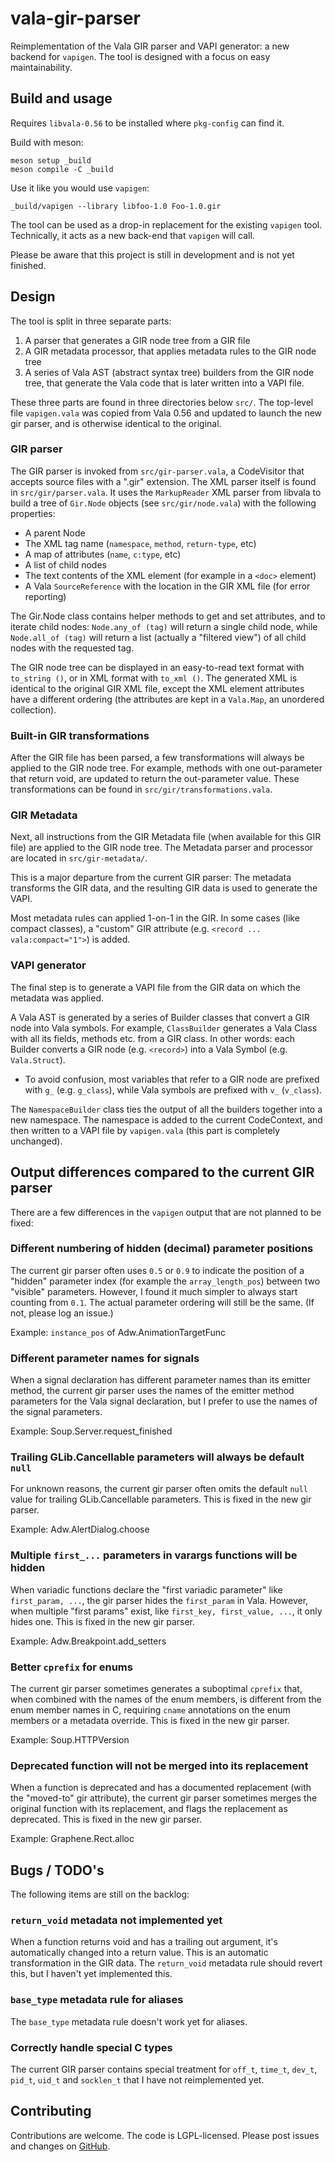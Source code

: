 # vala-gir-parser

Reimplementation of the Vala GIR parser and VAPI generator: a new backend for
`vapigen`. The tool is designed with a focus on easy maintainability.

## Build and usage

Requires `libvala-0.56` to be installed where `pkg-config` can find it.

Build with meson:

```
meson setup _build
meson compile -C _build
```

Use it like you would use `vapigen`:

```
_build/vapigen --library libfoo-1.0 Foo-1.0.gir
```

The tool can be used as a drop-in replacement for the existing `vapigen` tool.
Technically, it acts as a new back-end that `vapigen` will call.

Please be aware that this project is still in development and is not yet
finished.

## Design

The tool is split in three separate parts:

1. A parser that generates a GIR node tree from a GIR file
2. A GIR metadata processor, that applies metadata rules to the GIR node tree
3. A series of Vala AST (abstract syntax tree) builders from the GIR node tree,
   that generate the Vala code that is later written into a VAPI file.

These three parts are found in three directories below `src/`. The top-level
file `vapigen.vala` was copied from Vala 0.56 and updated to launch the new gir
parser, and is otherwise identical to the original.

### GIR parser

The GIR parser is invoked from `src/gir-parser.vala`, a CodeVisitor that
accepts source files with a ".gir" extension. The XML parser itself is found in
`src/gir/parser.vala`. It uses the `MarkupReader` XML parser from libvala to
build a tree of `Gir.Node` objects (see `src/gir/node.vala`) with the following
properties:

- A parent Node
- The XML tag name (`namespace`, `method`, `return-type`, etc)
- A map of attributes (`name`, `c:type`, etc)
- A list of child nodes
- The text contents of the XML element (for example in a `<doc>` element)
- A Vala `SourceReference` with the location in the GIR XML file (for error
  reporting)

The Gir.Node class contains helper methods to get and set attributes, and to
iterate child nodes: `Node.any_of (tag)` will return a single child node, while
`Node.all_of (tag)` will return a list (actually a "filtered view") of all
child nodes with the requested tag.

The GIR node tree can be displayed in an easy-to-read text format with
`to_string ()`, or in XML format with `to_xml ()`. The generated XML is
identical to the original GIR XML file, except the XML element attributes have
a different ordering (the attributes are kept in a `Vala.Map`, an unordered
collection).

### Built-in GIR transformations

After the GIR file has been parsed, a few transformations will always be
applied to the GIR node tree. For example, methods with one out-parameter that
return void, are updated to return the out-parameter value. These
transformations can be found in `src/gir/transformations.vala`.

### GIR Metadata

Next, all instructions from the GIR Metadata file (when available for this GIR
file) are applied to the GIR node tree. The Metadata parser and processor are
located in `src/gir-metadata/`.

This is a major departure from the current GIR parser: The metadata transforms
the GIR data, and the resulting GIR data is used to generate the VAPI.

Most metadata rules can applied 1-on-1 in the GIR. In some cases (like compact
classes), a "custom" GIR attribute (e.g. `<record ... vala:compact="1">`) is
added.

### VAPI generator

The final step is to generate a VAPI file from the GIR data on which the
metadata was applied.

A Vala AST is generated by a series of Builder classes that convert a GIR node
into Vala symbols. For example, `ClassBuilder` generates a Vala Class with all
its fields, methods etc. from a GIR class. In other words: each Builder
converts a GIR node (e.g. `<record>`) into a Vala Symbol (e.g. `Vala.Struct`).

* To avoid confusion, most variables that refer to a GIR node are prefixed with
  `g_` (e.g. `g_class`), while Vala symbols are prefixed with `v_` (`v_class`).

The `NamespaceBuilder` class ties the output of all the builders together into
a new namespace. The namespace is added to the current CodeContext, and then
written to a VAPI file by `vapigen.vala` (this part is completely unchanged).

## Output differences compared to the current GIR parser

There are a few differences in the `vapigen` output that are not planned to be
fixed:

### Different numbering of hidden (decimal) parameter positions
The current gir parser often uses `0.5` or `0.9` to indicate the position of a
"hidden" parameter index (for example the `array_length_pos`) between two
"visible" parameters. However, I found it much simpler to always start counting
from `0.1`. The actual parameter ordering will still be the same. (If not,
please log an issue.)

Example: `instance_pos` of Adw.AnimationTargetFunc

### Different parameter names for signals

When a signal declaration has different parameter names than its emitter
method, the current gir parser uses the names of the emitter method parameters
for the Vala signal declaration, but I prefer to use the names of the signal
parameters.

Example: Soup.Server.request_finished

### Trailing GLib.Cancellable parameters will always be default `null`
For unknown reasons, the current gir parser often omits the default `null`
value for trailing GLib.Cancellable parameters.  This is fixed in the new gir
parser.

Example: Adw.AlertDialog.choose

### Multiple `first_...` parameters in varargs functions will be hidden
When variadic functions declare the "first variadic parameter" like
`first_param, ...`, the gir parser hides the `first_param` in Vala. However,
when multiple "first params" exist, like `first_key, first_value, ...`, it only
hides one. This is fixed in the new gir parser.

Example: Adw.Breakpoint.add_setters

### Better `cprefix` for enums
The current gir parser sometimes generates a suboptimal `cprefix` that, when
combined with the names of the enum members, is different from the enum member
names in C, requiring `cname` annotations on the enum members or a metadata
override. This is fixed in the new gir parser.

Example: Soup.HTTPVersion

### Deprecated function will not be merged into its replacement
When a function is deprecated and has a documented replacement (with the
"moved-to" gir attribute), the current gir parser sometimes merges the original
function with its replacement, and flags the replacement as deprecated. This is
fixed in the new gir parser.

Example: Graphene.Rect.alloc

## Bugs / TODO's

The following items are still on the backlog:

### `return_void` metadata not implemented yet
When a function returns void and has a trailing out argument, it's
automatically changed into a return value. This is an automatic transformation
in the GIR data. The `return_void` metadata rule should revert this, but I
haven't yet implemented this.

### `base_type` metadata rule for aliases
The `base_type` metadata rule doesn't work yet for aliases.

### Correctly handle special C types
The current GIR parser contains special treatment for `off_t`, `time_t`,
`dev_t`, `pid_t`, `uid_t` and `socklen_t` that I have not reimplemented yet.

## Contributing

Contributions are welcome. The code is LGPL-licensed. Please post issues and
changes on [GitHub](https://github.com/jwharm/vala-gir-parser/).
